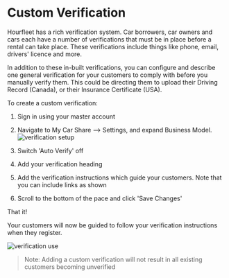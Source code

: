 # Custom Verification

Hourfleet has a rich verification system. Car borrowers, car owners and cars each have a number of verifications that must be in place before a rental can take place. These verifications include things like phone, email, drivers' licence and more.

In addition to these in-built verifications, you can configure and describe one general verification for your customers to comply with before you manually verify them. This could be directing them to upload their Driving Record (Canada), or their Insurance Certificate (USA). 

To create a custom verification:
1. Sign in using your master account  
1. Navigate to My Car Share --> Settings, and expand Business Model.
![verification setup](/images/VerificationCustomSetup.png)

1. Switch 'Auto Verify' off
1. Add your verification heading
1. Add the verification instructions which guide your customers. Note that you can include links as shown
1. Scroll to the bottom of the pace and click 'Save Changes'

That it!

Your customers will now be guided to follow your verification instructions when they register.

![verification use](/images/VerificationCustomUse.png)


>Note: Adding a custom verification will not result in all existing customers becoming unverified

 
